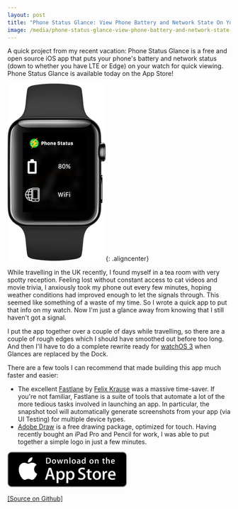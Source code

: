 ```yaml
---
layout: post
title: "Phone Status Glance: View Phone Battery and Network State On Your Watch"
image: /media/phone-status-glance-view-phone-battery-and-network-state-on-your-watch/icon-transparent.png
---
```


A quick project from my recent vacation: Phone Status Glance is a free and open source iOS app that puts your phone's battery and network status (down to whether you have LTE or Edge) on your watch for quick viewing. Phone Status Glance is available today on the App Store!

![Glance running on a watch](/media/phone-status-glance-view-phone-battery-and-network-state-on-your-watch/Watch-Screenshot-Small.png){: .aligncenter}

While travelling in the UK recently, I found myself in a tea room with very spotty reception. Feeling lost without constant access to cat videos and movie trivia, I anxiously took my phone out every few minutes, hoping weather conditions had improved enough to let the signals through. This seemed like something of a waste of my time. So I wrote a quick app to put that info on my watch. Now I'm just a glance away from knowing that I still haven't got a signal.

I put the app together over a couple of days while travelling, so there are a couple of rough edges which I should have smoothed out before too long. And then I'll have to do a complete rewrite ready for [watchOS 3](http://9to5mac.com/2016/06/20/the-dock-watchos-3-breathes-new-life-into-apple-watch-video/) when Glances are replaced by the Dock.

There are a few tools I can recommend that made building this app much faster and easier:

* The excellent [Fastlane](https://fastlane.tools/) by [Felix Krause](https://krausefx.com/) was a massive time-saver. If you're not familiar, Fastlane is a suite of tools that automate a lot of the more tedious tasks involved in launching an app. In particular, the snapshot tool will automatically generate screenshots from your app (via UI Testing) for multiple device types.
* [Adobe Draw](http://www.adobe.com/products/draw.html) is a free drawing package, optimized for touch. Having recently bought an iPad Pro and Pencil for work, I was able to put together a simple logo in just a few minutes.

[![App Store](/assets/appstore-badge.svg)](https://itunes.apple.com/us/app/phone-status-glance-see-battery/id1123372716?ls=1&mt=8)

[[Source on Github]](https://github.com/theothertomelliott/PhoneStatusGlance)
